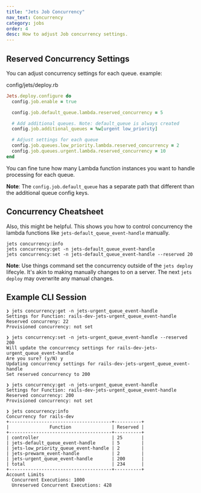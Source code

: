 ```yaml
---
title: "Jets Job Concurrency"
nav_text: Concurrency
category: jobs
order: 4
desc: How to adjust Job concurrency settings.
---
```


## Reserved Concurrency Settings

You can adjust concurrency settings for each queue. example:

config/jets/deploy.rb

```ruby
Jets.deploy.configure do
  config.job.enable = true

  config.job.default_queue.lambda.reserved_concurrency = 5

  # Add additional queues. Note: default_queue is always created
  config.job.additional_queues = %w[urgent low_priority]

  # Adjust settings for each queue
  config.job.queues.low_priority.lambda.reserved_concurrency = 2
  config.job.queues.urgent.lambda.reserved_concurrency = 10
end
```

You can fine tune how many Lambda function instances you want to handle processing for each queue.

**Note**: The `config.job.default_queue` has a separate path that different than the additional queue config keys.

## Concurrency Cheatsheet

Also, this might be helpful. This shows you how to control concurrency the lambda functions like `jets-default_queue_event-handle` manually.

    jets concurrency:info
    jets concurrency:get -n jets-default_queue_event-handle
    jets concurrency:set -n jets-default_queue_event-handle --reserved 20

**Note**: Use things command set the concurrency outside of the `jets deploy` lifecyle. It's akin to making manually changes to on a server. The next `jets deploy` may overwrite any manual changes.

## Example CLI Session

    ❯ jets concurrency:get -n jets-urgent_queue_event-handle
    Settings for Function: rails-dev-jets-urgent_queue_event-handle
    Reserved concurreny: 22
    Provisioned concurrency: not set

    ❯ jets concurrency:set -n jets-urgent_queue_event-handle --reserved 200
    Will update the concurrency settings for rails-dev-jets-urgent_queue_event-handle
    Are you sure? (y/N) y
    Updating concurrency settings for rails-dev-jets-urgent_queue_event-handle
    Set reserved concurrency to 200

    ❯ jets concurrency:get -n jets-urgent_queue_event-handle
    Settings for Function: rails-dev-jets-urgent_queue_event-handle
    Reserved concurrency: 200
    Provisioned concurrency: not set

    ❯ jets concurrency:info
    Concurrency for rails-dev
    +--------------------------------------+----------+
    |               Function               | Reserved |
    +--------------------------------------+----------+
    | controller                           | 25       |
    | jets-default_queue_event-handle      | 5        |
    | jets-low_priority_queue_event-handle | 2        |
    | jets-prewarm_event-handle            | 2        |
    | jets-urgent_queue_event-handle       | 200      |
    | total                                | 234      |
    +--------------------------------------+----------+
    Account Limits
      Concurrent Executions: 1000
      Unreserved Concurrent Executions: 428
